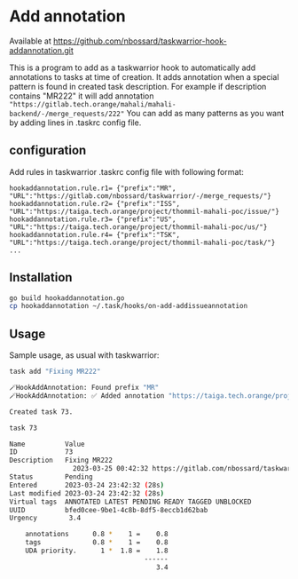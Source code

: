 # Add annotation

Available at https://github.com/nbossard/taskwarrior-hook-addannotation.git

This is a program to add as a taskwarrior hook to automatically add annotations
to tasks at time of creation.
It adds annotation when a special pattern is found in created task description.
For example if description contains "MR222" it will add annotation
`"https://gitlab.tech.orange/mahali/mahali-backend/-/merge_requests/222"`
You can add as many patterns as you want by adding lines in .taskrc config file.

## configuration

Add rules in taskwarrior .taskrc config file with following format:

```text
hookaddannotation.rule.r1= {"prefix":"MR", "URL":"https://gitlab.com/nbossard/taskwarrior/-/merge_requests/"}
hookaddannotation.rule.r2= {"prefix":"ISS", "URL":"https://taiga.tech.orange/project/thommil-mahali-poc/issue/"}
hookaddannotation.rule.r3= {"prefix":"US", "URL":"https://taiga.tech.orange/project/thommil-mahali-poc/us/"}
hookaddannotation.rule.r4= {"prefix":"TSK", "URL":"https://taiga.tech.orange/project/thommil-mahali-poc/task/"}
...
```

## Installation

```bash
go build hookaddannotation.go
cp hookaddannotation ~/.task/hooks/on-add-addissueannotation
```

## Usage

Sample usage, as usual with taskwarrior:

```bash
task add "Fixing MR222"

🪄HookAddAnnotation: Found prefix "MR"
🪄HookAddAnnotation: ✅ Added annotation "https://taiga.tech.orange/project/thommil-mahali-poc/merge-request/222"

Created task 73.

task 73

Name          Value
ID            73
Description   Fixing MR222
                2023-03-25 00:42:32 https://gitlab.com/nbossard/taskwarrior/-/merge_requests/222
Status        Pending
Entered       2023-03-24 23:42:32 (28s)
Last modified 2023-03-24 23:42:32 (28s)
Virtual tags  ANNOTATED LATEST PENDING READY TAGGED UNBLOCKED
UUID          bfed0cee-9be1-4c8b-8df5-8eccb1d62bab
Urgency        3.4

    annotations      0.8 *    1 =    0.8
    tags             0.8 *    1 =    0.8
    UDA priority.      1 *  1.8 =    1.8
                                  ------
                                     3.4
```

<!-- vim: set conceallevel=0: -->
